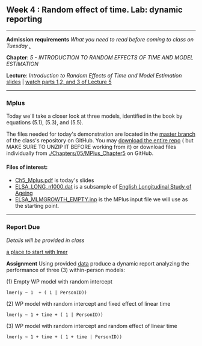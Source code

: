 Week 4 : Random effect of time.  Lab: dynamic reporting
---

----
**Admission requirements** *What you need to read before coming to class on Tuesday* [.](https://github.com/andkov/MLMtime/edit/gh-pages/4.md)

**Chapter**: *5 - INTRODUCTION TO RANDOM EFFECTS OF TIME AND MODEL ESTIMATION* 

**Lecture**: *Introduction to Random Effects of Time and Model Estimation*  [slides](http://www.lesahoffman.com/944/944_Lecture05_Random_Effects.pdf) |  [watch parts 1,2, and 3 of Lecture 5](http://www.lesahoffman.com/944/index.html)  




---- 


### Mplus 

Today we'll take a closer look at three models, identified in the book by equations (5.1), (5.3), and (5.5). 


The files needed for today's demonstration are located in the [master branch](https://github.com/andkov/psy564/tree/master) of the class's repository on GitHub. You may [download the entire repo](https://github.com/andkov/psy564/archive/master.zip) ( but MAKE SURE TO UNZIP IT BEFORE working from it) or download files individually from [./Chapters/05/MPlus_Chapter5](https://github.com/andkov/psy564/tree/master/Chapters/05/Class_Chapter5) on GitHub.

#### Files of interest:
 
  - [Ch5_Mplus.pdf](https://github.com/andkov/psy564/blob/master/Chapters/05/MPlus_Chapter5/Ch5_Mplus.pdf) is today's slides  
  - [ELSA_LONG_n1000.dat](https://github.com/andkov/psy564/blob/master/Chapters/05/MPlus_Chapter5/ELSA_LONG_n1000.dat) is a subsample of [English Longitudinal Study of Ageing](http://www.elsa-project.ac.uk/)  
  - [ELSA_MLMGROWTH_EMPTY.inp](https://github.com/andkov/psy564/blob/master/Chapters/05/MPlus_Chapter5/ELSA_MLMGROWTH_EMPTY.inp) is the MPlus input file we will use as the starting point. 
  

---- 

### Report Due

*Details will be provided in class*   

[a place to start with lmer](http://www.r-bloggers.com/random-regression-coefficients-using-lme4/)

**Assignment** Using provided [data]() produce a dynamic report analyzing the performance of three (3)  within-person models:

  (1) Empty WP model with random intercept  
  ```
  lmer(y ~ 1  + ( 1 | PersonID))
  ```
  
  (2) WP model with random intercept and fixed effect of linear time  
  ```
  lmer(y ~ 1 + time + ( 1 | PersonID))
  ```
  
  (3) WP model with random intercept and random effect of linear time  
  ```
  lmer(y ~ 1 + time + ( 1 + time | PersonID))
  ``` 
